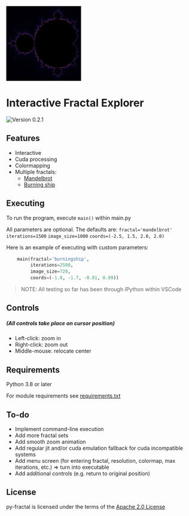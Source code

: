 <img src="./screens/preview.png" alt="mandelbrot" width="200px"/>

Interactive Fractal Explorer
==============================

![Version 0.2.1](https://img.shields.io/badge/version-0.2.1-blue)

Features
--------
* Interactive
* Cuda processing
* Colormapping
* Multiple fractals:
  * [Mandelbrot](https://en.wikipedia.org/wiki/Mandelbrot_set)
  * [Burning ship](https://en.wikipedia.org/wiki/Burning_Ship_fractal)

Executing
--------
To run the program, execute `main()` within main.py

All parameters are optional. The defaults are:
`fractal='mandelbrot'`
`iterations=1500`
`image_size=1000`
`coords=(-2.5, 1.5, 2.0, 2.0)`

Here is an example of executing with custom parameters:
```python
    main(fractal='burningship',
         iterations=2500,
         image_size=720,
         coords=(-1.8, -1.7, -0.01, 0.09))
```
> NOTE: All testing so far has been through IPython within VSCode

Controls
--------
##### (All controls take place on cursor position)
* Left-click: zoom in
* Right-click: zoom out
* Middle-mouse: relocate center

Requirements
------------
Python 3.8 or later

For module requirements see [requirements.txt](https://github.com/wephy/py-fractals/blob/main/requirements.txt)

To-do
------
* Implement command-line execution
* Add more fractal sets
* Add smooth zoom animation
* Add regular jit and/or cuda emulation fallback for cuda incompatible systems
* Add menu screen (for entering fractal, resolution, colormap, max iterations, etc.) => turn into executable
* Add additional controls (e.g. return to original position)

License
-------
py-fractal is licensed under the terms of the [Apache 2.0 License](http://www.apache.org/licenses/LICENSE-2.0)
